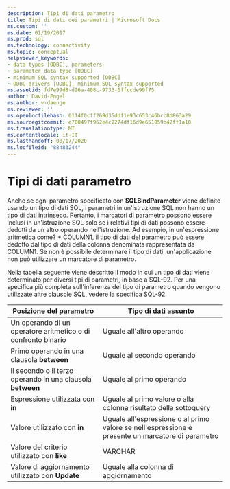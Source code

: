 ```yaml
---
description: Tipi di dati parametro
title: Tipi di dati dei parametri | Microsoft Docs
ms.custom: ''
ms.date: 01/19/2017
ms.prod: sql
ms.technology: connectivity
ms.topic: conceptual
helpviewer_keywords:
- data types [ODBC], parameters
- parameter data type [ODBC]
- minimum SQL syntax supported [ODBC]
- ODBC drivers [ODBC], minimum SQL syntax supported
ms.assetid: fd7e99d8-d26a-408c-9733-6ffccde99f75
author: David-Engel
ms.author: v-daenge
ms.reviewer: ''
ms.openlocfilehash: 0114f0cff269d35ddf1e93c653c46bcc8d863a29
ms.sourcegitcommit: e700497f962e4c2274df16d9e651059b42ff1a10
ms.translationtype: MT
ms.contentlocale: it-IT
ms.lasthandoff: 08/17/2020
ms.locfileid: "88483244"
---
```

# <a name="parameter-data-types"></a>Tipi di dati parametro
Anche se ogni parametro specificato con **SQLBindParameter** viene definito usando un tipo di dati SQL, i parametri in un'istruzione SQL non hanno un tipo di dati intrinseco. Pertanto, i marcatori di parametro possono essere inclusi in un'istruzione SQL solo se i relativi tipi di dati possono essere dedotti da un altro operando nell'istruzione. Ad esempio, in un'espressione aritmetica come? + COLUMN1, il tipo di dati del parametro può essere dedotto dal tipo di dati della colonna denominata rappresentata da COLUMN1. Se non è possibile determinare il tipo di dati, un'applicazione non può utilizzare un marcatore di parametro.  
  
 Nella tabella seguente viene descritto il modo in cui un tipo di dati viene determinato per diversi tipi di parametri, in base a SQL-92. Per una specifica più completa sull'inferenza del tipo di parametro quando vengono utilizzate altre clausole SQL, vedere la specifica SQL-92.  
  
|Posizione del parametro|Tipo di dati assunto|  
|---------------------------|-----------------------|  
|Un operando di un operatore aritmetico o di confronto binario|Uguale all'altro operando|  
|Primo operando in una clausola **between**|Uguale al secondo operando|  
|Il secondo o il terzo operando in una clausola **between**|Uguale al primo operando|  
|Espressione utilizzata con **in**|Uguale al primo valore o alla colonna risultato della sottoquery|  
|Valore utilizzato con **in**|Uguale all'espressione o al primo valore se nell'espressione è presente un marcatore di parametro|  
|Valore del criterio utilizzato con **like**|VARCHAR|  
|Valore di aggiornamento utilizzato con **Update**|Uguale alla colonna di aggiornamento|
